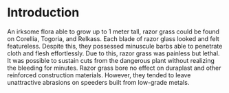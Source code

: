 # Introduction
An irksome flora able to grow up to 1 meter tall, razor grass could be found on Corellia, Togoria, and Relkass.
Each blade of razor glass looked and felt featureless.
Despite this, they possessed minuscule barbs able to penetrate cloth and flesh effortlessly.
Due to this, razor grass was painless but lethal.
It was possible to sustain cuts from the dangerous plant without realizing the bleeding for minutes.
Razor grass bore no effect on duraplast and other reinforced construction materials.
However, they tended to leave unattractive abrasions on speeders built from low-grade metals.